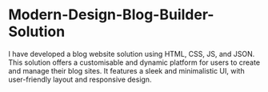 # Modern-Design-Blog-Builder-Solution
I have developed a blog website solution using HTML, CSS, JS, and JSON. This solution offers a customisable and dynamic platform for users to create and manage their blog sites. It features a sleek and minimalistic UI, with user-friendly layout and responsive design.
